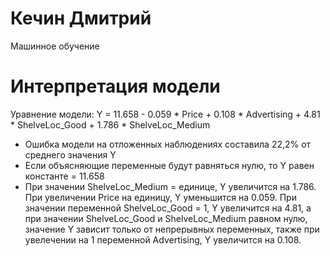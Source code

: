 # Кечин Дмитрий
Машинное обучение

 # Интерпретация модели
 Уравнение модели:
Y = 11.658 - 0.059 * Price + 0.108 * Advertising + 4.81 * ShelveLoc_Good + 1.786 * ShelveLoc_Medium

- Ошибка модели на отложенных наблюдениях составила 22,2% от среднего значения Y
- Если объясняющие переменные будут равняться нулю, то Y равен константе = 11.658
- При значении ShelveLoc_Medium = единице, Y увеличится на 1.786. При увеличении Price на единицу, Y уменьшится на 0.059. При значении переменной ShelveLoc_Good = 1, Y увеличится на 4.81, а при значении ShelveLoc_Good и ShelveLoc_Medium равном нулю, значение Y зависит только от непрерывных переменных, также при увелечении на 1 переменной Advertising, Y увеличится на 0.108.
